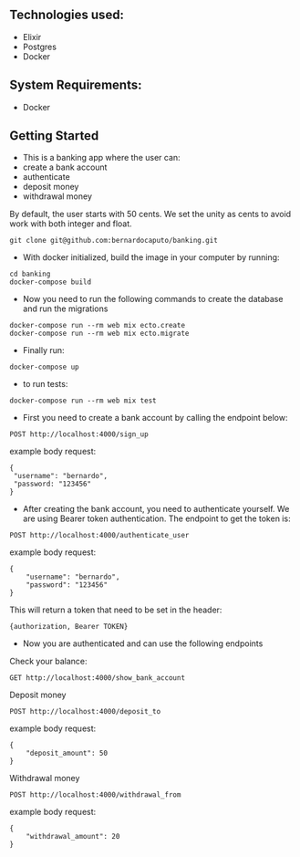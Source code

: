 ## Technologies used:
  - Elixir
  - Postgres
  - Docker

## System Requirements:
  - Docker

## Getting Started
  - This is a banking app where the user can:
  - create a bank account
  -  authenticate
  -  deposit money
  -  withdrawal money
  
  By default, the user starts with 50 cents. We set the unity as cents to avoid work with both integer and float.

```
git clone git@github.com:bernardocaputo/banking.git
```

  - With docker initialized, build the image in your computer by running: 
```
cd banking
docker-compose build
```

   - Now you need to run the following commands to create the database and run the migrations
```
docker-compose run --rm web mix ecto.create
docker-compose run --rm web mix ecto.migrate
```

  - Finally run:
```
docker-compose up
```

  - to run tests:
```
docker-compose run --rm web mix test                                                 
```

  - First you need to create a bank account by calling the endpoint below:
```
POST http://localhost:4000/sign_up
```
example body request:
```
{
 "username": "bernardo",
 "password: "123456"
}
```
  - After creating the bank account, you need to authenticate yourself. We are using Bearer token authentication. The endpoint to get the token is:
```
POST http://localhost:4000/authenticate_user
```
example body request:
```
{
	"username": "bernardo",
	"password": "123456"
}
```
  This will return a token that need to be set in the header:
```
{authorization, Bearer TOKEN}
```
  - Now you are authenticated and can use the following endpoints

Check your balance:
```
GET http://localhost:4000/show_bank_account
```
Deposit money
```
POST http://localhost:4000/deposit_to
```
example body request:
```
{
	"deposit_amount": 50
}
```
Withdrawal money
```
POST http://localhost:4000/withdrawal_from
```
example body request:
```
{
	"withdrawal_amount": 20
}
```

